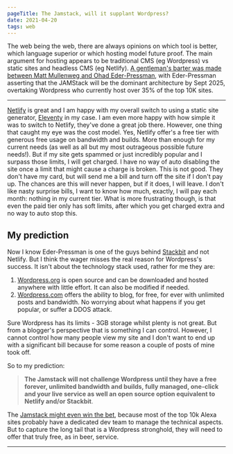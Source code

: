 ```yaml
---
pageTitle: The Jamstack, will it supplant Wordpress?
date: 2021-04-20
tags: web
---
```


The web being the web, there are always opinions on which tool is better, which language superior or which hosting model future proof. The main argument for hosting appears to be traditional CMS (eg Wordpress) vs static sites and headless CMS (eg Netlify). <a href="https://thenewstack.io/jamstack-vs-wordpress-which-is-the-future-of-web-architecture/">A gentleman's barter was made between Matt Mullenweg and Ohad Eder-Pressman</a>, with Eder-Pressman asserting that the JAMStack will be the dominant architecture by Sept 2025, overtaking Wordpress who currently host over 35% of the top 10K sites.

---

<a href="https://www.netlicy.com">Netlify</a> is great and I am happy with my overall switch to using a static site generator, <a href="https://www.11ty.dev">Eleventy</a> in my case.  I am even more happy with how simple it was to switch to Netlify, they've done a great job there. However, one thing that caught my eye was the cost model. Yes, Netlify offer's a free tier with generous free usage on bandwidth and builds. More than enough for my current needs (as well as all but my most outrageous possible future needs!). But if my site gets spammed or just incredibly popular and I surpass those limits, I will get charged. I have no way of auto disabling the site once a limit that might cause a charge is broken. This is not good. They don't have my card, but will send me a bill and turn off the site if I don't pay up. The chances are this will never happen, but if it does, I will leave. I don't like nasty surprise bills, I want to know how much, exactly, I will pay each month: nothing in my current tier. What is more frustrating though, is that even the paid tier only has soft limits, after which you get charged extra and no way to auto stop this.

## My prediction

Now I know Eder-Pressman is one of the guys behind <a href="https://www.stackbit.com">Stackbit</a> and not Netlify. But I think the wager misses the real reason for Wordpress's success. It isn't about the technology stack used, rather for me they are:

1. <a href="https://wordpress.org">Wordpress.org</a> is open source and can be downloaded and hosted anywhere with little effort. It can also be modified if needed.
2. <a href="https://wordpress.com">Wordpress.com</a> offers the ability to blog, for free, for ever with unlimited posts and bandwidth. No worrying about what happens if you get popular, or suffer a DDOS attack.

Sure Wordpress has its limits - 3GB storage whilst plenty is not great. But from a blogger's perspective that is something I can control. However, I cannot control how many people view my site and I don't want to end up with a significant bill because for some reason a couple of posts of mine took off. 

So to my prediction:

> **The Jamstack will not challenge Wordpress until they have a free forever, unlimited bandwidth and builds, fully managed, one-click and your live service as well an open source option equivalent to Netlify and/or Stackbit**.  

The [Jamstack might even win the bet](https://twitter.com/ohadpr/status/1302029653821943808), because most of the top 10k Alexa sites probably have a dedicated dev team to manage the technical aspects. But to capture the long tail that is a Wordpress stronghold, they will need to offer that truly free, as in beer, service.

---
